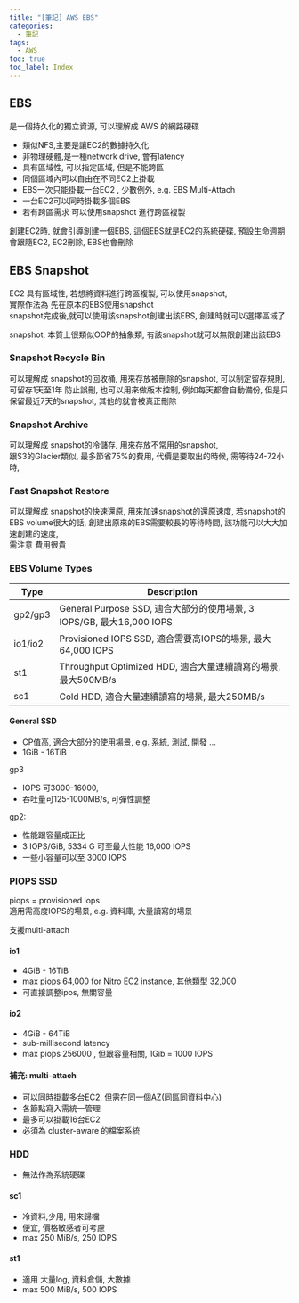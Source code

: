 ```yaml
---
title: "[筆記] AWS EBS"
categories:
  - 筆記
tags:
  - AWS
toc: true
toc_label: Index
---
```


## EBS

是一個持久化的獨立資源, 可以理解成 AWS 的網路硬碟

- 類似NFS,主要是讓EC2的數據持久化
- 非物理硬體,是一種network drive, 會有latency
- 具有區域性, 可以指定區域, 但是不能跨區
- 同個區域內可以自由在不同EC2上掛載
- EBS一次只能掛載一台EC2 , 少數例外, e.g. EBS Multi-Attach  
- 一台EC2可以同時掛載多個EBS
- 若有跨區需求 可以使用snapshot 進行跨區複製

創建EC2時, 就會引導創建一個EBS, 這個EBS就是EC2的系統硬碟, 預設生命週期會跟隨EC2, EC2刪除, EBS也會刪除

## EBS Snapshot

EC2 具有區域性, 若想將資料進行跨區複製, 可以使用snapshot,   
實際作法為 先在原本的EBS使用snapshot    
snapshot完成後,就可以使用該snapshot創建出該EBS, 創建時就可以選擇區域了

snapshot, 本質上很類似OOP的抽象類, 有該snapshot就可以無限創建出該EBS

### Snapshot Recycle Bin

可以理解成 snapshot的回收桶, 用來存放被刪除的snapshot, 可以制定留存規則, 可留存1天至1年
防止誤刪, 也可以用來做版本控制, 例如每天都會自動備份, 但是只保留最近7天的snapshot, 其他的就會被真正刪除

### Snapshot Archive

可以理解成 snapshot的冷儲存, 用來存放不常用的snapshot,  
跟S3的Glacier類似, 最多節省75%的費用, 代價是要取出的時候, 需等待24-72小時,

### Fast Snapshot Restore

可以理解成 snapshot的快速還原, 用來加速snapshot的還原速度,
若snapshot的EBS volume很大的話, 創建出原來的EBS需要較長的等待時間, 該功能可以大大加速創建的速度,  
需注意 費用很貴

### EBS Volume Types

| Type    | Description                                               |
|---------|-----------------------------------------------------------|
| gp2/gp3 | General Purpose SSD, 適合大部分的使用場景, 3 IOPS/GB, 最大16,000 IOPS |
| io1/io2 | Provisioned IOPS SSD, 適合需要高IOPS的場景, 最大64,000 IOPS         |
| st1     | Throughput Optimized HDD, 適合大量連續讀寫的場景, 最大500MB/s          |
| sc1     | Cold HDD, 適合大量連續讀寫的場景, 最大250MB/s                          |

#### General SSD

- CP值高, 適合大部分的使用場景, e.g. 系統, 測試, 開發 ...
- 1GiB - 16TiB

gp3
- IOPS 可3000-16000, 
- 吞吐量可125-1000MB/s,  可彈性調整

gp2: 
- 性能跟容量成正比
- 3 IOPS/GiB, 5334 G 可至最大性能 16,000 IOPS
- 一些小容量可以至 3000 IOPS


### PIOPS SSD

piops = provisioned iops  
適用需高度IOPS的場景, e.g. 資料庫, 大量讀寫的場景  

支援multi-attach

#### io1

- 4GiB - 16TiB
- max piops 64,000 for Nitro EC2 instance, 其他類型 32,000
- 可直接調整ipos, 無關容量

#### io2

- 4GiB - 64TiB  
- sub-millisecond latency  
- max piops 256000 , 但跟容量相關, 1Gib = 1000 IOPS 

#### 補充: multi-attach

- 可以同時掛載多台EC2, 但需在同一個AZ(同區同資料中心)
- 各節點寫入需統一管理  
- 最多可以掛載16台EC2
- 必須為 cluster-aware 的檔案系統  



### HDD

- 無法作為系統硬碟

#### sc1

- 冷資料,少用, 用來歸檔 
- 便宜, 價格敏感者可考慮  
- max 250 MiB/s, 250 IOPS

#### st1

- 適用 大量log, 資料倉儲, 大數據
- max 500 MiB/s, 500 IOPS


